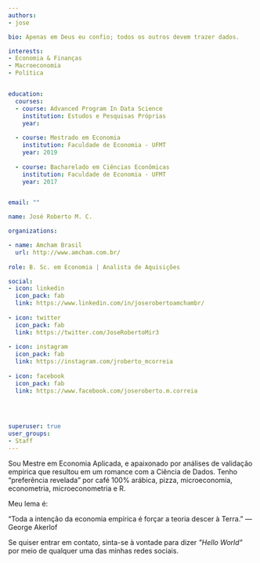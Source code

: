 ```yaml
---
authors:
- jose

bio: Apenas em Deus eu confio; todos os outros devem trazer dados.

interests:
- Economia & Finanças
- Macroeconomia
- Política


education:
  courses:
  - course: Advanced Program In Data Science
    institution: Estudos e Pesquisas Próprias
    year:
    
  - course: Mestrado em Economia 
    institution: Faculdade de Economia - UFMT
    year: 2019
    
  - course: Bacharelado em Ciências Econômicas
    institution: Faculdade de Economia - UFMT
    year: 2017


email: ""

name: José Roberto M. C.

organizations:

- name: Amcham Brasil
  url: http://www.amcham.com.br/
  
role: B. Sc. em Economia | Analista de Aquisições

social:
- icon: linkedin
  icon_pack: fab
  link: https://www.linkedin.com/in/joserobertoamchambr/
  
- icon: twitter
  icon_pack: fab
  link: https://twitter.com/JoseRobertoMir3
  
- icon: instagram
  icon_pack: fab
  link: https://instagram.com/jroberto_mcorreia
  
- icon: facebook
  icon_pack: fab
  link: https://www.facebook.com/joseroberto.m.correia
  

  

superuser: true
user_groups:
- Staff
---
```


Sou Mestre em Economia Aplicada, e apaixonado por análises de validação empirica que resultou em um romance com a Ciência de Dados. 
Tenho “preferência revelada” por café 100% arábica, pizza, microeconomia, econometria, microeconometria e R. 

Meu lema é:

“Toda a intenção da economia empírica é forçar a teoria descer à Terra.” — George Akerlof

Se quiser entrar em contato, sinta-se à vontade para dizer _"Hello World"_ por meio de qualquer uma das minhas redes sociais.
